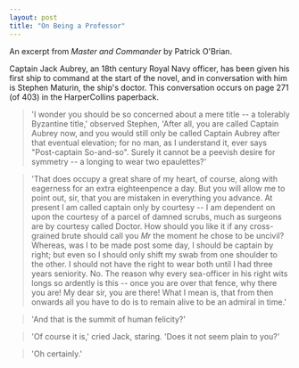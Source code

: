 ```yaml
---
layout: post
title: "On Being a Professor"
---
```


An excerpt from _Master and Commander_ by Patrick O'Brian. 

Captain Jack Aubrey, an 18th century Royal Navy officer, has been given his first ship to command at the start of the novel, and in conversation with him is Stephen Maturin, the ship's doctor. This conversation occurs on page 271 (of 403) in the HarperCollins paperback.

> 'I wonder you should be so concerned about a mere title -- a tolerably Byzantine title,' observed Stephen, 'After all, you are called Captain Aubrey now, and you would still only be called Captain Aubrey after that eventual elevation; for no man, as I understand it, ever says "Post-captain So-and-so". Surely it cannot be a peevish desire for symmetry -- a longing to wear two epaulettes?'

> 'That does occupy a great share of my heart, of course, along with eagerness for an extra eighteenpence a day. But you will allow me to point out, sir, that you are mistaken in everything you advance. At present I am called captain only by courtesy -- I am dependent on upon the courtesy of a parcel of damned scrubs, much as surgeons are by courtesy called Doctor. How should you like it if any cross-grained brute should call you _Mr_ the moment he chose to be uncivil? Whereas, was I to be made post some day, I should be captain by right; but even so I should only shift my swab from one shoulder to the other. I should not have the right to wear both until I had three years seniority. No. The reason why every sea-officer in his right wits longs so ardently is this -- once you are over that fence, why there you are! My dear sir, you are there! What I mean is, that from then onwards all you have to do is to remain alive to be an admiral in time.' 

> 'And that is the summit of human felicity?'

> 'Of course it is,' cried Jack, staring. 'Does it not seem plain to you?'

> 'Oh certainly.'


